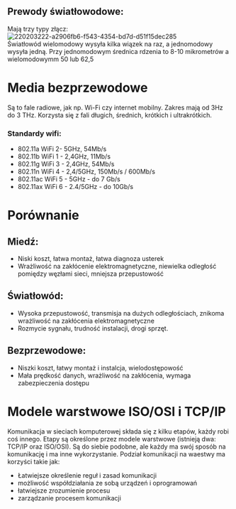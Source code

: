 ## Prewody światłowodowe:
Mają trzy typy złącz:  
![220203222-a2906fb6-f543-4354-bd7d-d51f15dec285](https://github.com/user-attachments/assets/4c74ce83-043d-4173-bcd5-360019725454)  
Światłowód wielomodowy wysyła kilka wiązek na raz, a jednomodowy wysyła jedną. Przy jednomodowym średnica rdzenia to 8-10 mikrometrów a wielomodowymm 50 lub 62,5
# Media bezprzewodowe
Są to fale radiowe, jak np. Wi-Fi czy internet mobilny. Zakres mają od 3Hz do 3 THz. Korzysta się z fali długich, średnich, krótkich i ultrakrótkich.
### Standardy wifi:
- 802.11a WiFi 2- 5GHz, 54Mb/s
- 802.11b WiFi 1 - 2,4GHz, 11Mb/s
- 802.11g WiFi 3 - 2,4GHz, 54Mb/s
- 802.11n WiFi 4 - 2,4/5GHz, 150Mb/s / 600Mb/s
- 802.11ac WiFi 5 - 5GHz - do 7 Gb/s
- 802.11ax WiFi 6 - 2.4/5GHz - do 10Gb/s
# Porównanie
## Miedź:
- Niski koszt, łatwa montaż, łatwa diagnoza usterek
- Wrażliwość na zakłócenie elektromagnetyczne, niewielka odległość pomiędzy węzłami sieci, mniejsza przepustowość
## Światłowód:
- Wysoka przepustowość, transmisja na dużych odległościach, znikoma wrażliwość na zakłócenia elektromagnetyczne
- Rozmycie sygnału, trudność instalacji, drogi sprzęt.
## Bezprzewodowe:
- Niszki koszt, łatwy montaż i instalcja, wielodostępowość
- Mała prędkość danych, wrażliwość na zakłócenia, wymaga zabezpieczenia dostępu
# Modele warstwowe ISO/OSI i TCP/IP
Komunikacja w sieciach komputerowej składa się z kilku etapów, każdy robi coś innego. Etapy są określone przez modele warstwowe (istnieją dwa: TCP/IP oraz ISO/OSI). Są do siebie podobne, ale każdy ma swój sposób na komunikację i ma inne wykorzystanie. Podział komunikacji na waestwy ma korzyści takie jak:
- Łatwiejsze określenie reguł i zasad komunikacji
- możliwość współdziałania ze sobą urządzeń i oprogramowań
- łatwiejsze zrozumienie procesu
- zarządzanie procesem komunikacji
